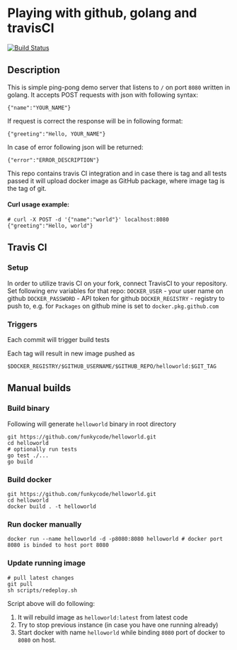 # Playing with github, golang and travisCI

[![Build Status](https://travis-ci.org/funkycode/helloworld.svg?branch=master)](https://travis-ci.org/funkycode/helloworld)

## Description

This is simple ping-pong demo server that listens to `/` on port `8080` written in golang.
It accepts POST requests with json with following syntax:
```
{"name":"YOUR_NAME"}
```
If request is correct the response will be in following format:
```
{"greeting":"Hello, YOUR_NAME"}
```
In case of error following json will be returned:
```
{"error":"ERROR_DESCRIPTION"}
```
This repo contains travis CI integration and in case there is tag and all tests passed it will upload docker image as GitHub package, where image tag is the tag of git.

#### Curl usage example:
```
# curl -X POST -d '{"name":"world"}' localhost:8080
{"greeting":"Hello, world"}
```


## Travis CI

### Setup
In order to utilize travis CI on your fork, connect TravisCI to your repository.
Set following env variables for that repo:
`DOCKER_USER` - your user name on github
`DOCKER_PASSWORD` - API token for github
`DOCKER_REGISTRY` - registry to push to, e.g. for `Packages` on github mine is set to `docker.pkg.github.com`

### Triggers

Each commit will trigger build tests

Each tag will result in new image pushed as

```$DOCKER_REGISTRY/$GITHUB_USERNAME/$GITHUB_REPO/helloworld:$GIT_TAG```

## Manual builds

### Build binary

Following will generate `helloworld` binary in root directory

```
git https://github.com/funkycode/helloworld.git
cd helloworld
# optionally run tests
go test ./...
go build 
```

### Build docker
```
git https://github.com/funkycode/helloworld.git
cd helloworld
docker build . -t helloworld
```

### Run docker manually
```
docker run --name helloworld -d -p8080:8080 helloworld # docker port 8080 is binded to host port 8080
```

### Update running image

```
# pull latest changes 
git pull 
sh scripts/redeploy.sh
```

Script above will do following:

1. It will rebuild image as `helloworld:latest` from latest code
2. Try to stop previous instance (in case you have one running already) 
3. Start docker with name `helloworld` while binding `8080` port of docker to `8080` on host.